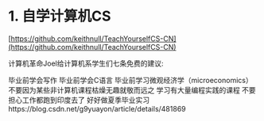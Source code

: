 # 1. 自学计算机CS

[https://github.com/keithnull/TeachYourselfCS-CN](https://github.com/keithnull/TeachYourselfCS-CN)






计算机革命Joel给计算机系学生们七条免费的建议:

毕业前学会写作
毕业前学会C语言
毕业前学习微观经济学（microeconomics）
不要因为某些非计算机课程枯燥无趣就敬而远之
学习有大量编程实践的课程
不要担心工作都跑到印度去了
好好做夏季毕业实习https://blog.csdn.net/g9yuayon/article/details/481869





